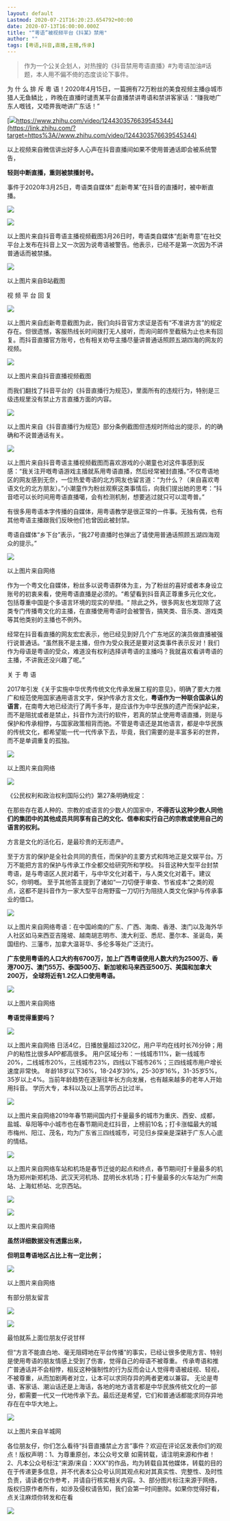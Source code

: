 ```yaml
---
layout: default
Lastmod: 2020-07-21T16:20:23.654792+00:00
date: 2020-07-13T16:00:00.000Z
title: "“粵语”被视频平台《抖某》禁用"
author: ""
tags: [粤语,抖音,直播,主播,传承]
---
```


> 作为一个公关企划人，对热搜的《抖音禁用粤语直播》#为粵语加油#话题，本人用不偏不倚的态度谈论下事件。

为 什 么 排 斥 粵 语！2020年4月15日，一篇拥有72万粉丝的美食视频主播@城市猎人无鱼鳞比 ，昨晚在直播时谴责某平台直播禁讲粤语和禁讲客家话：“赚我哋广东人嘅钱，又唔畀我哋讲广东话！”

[![](https://images.weserv.nl/?url=https%3A//pic3.zhimg.com/v2-b643f8d1d6dff249f786fe058bf5ccf8.jpg)https://www.zhihu.com/video/1244303576639545344](https://link.zhihu.com/?target=https%3A//www.zhihu.com/video/1244303576639545344)

以上视频来自微信讲出好多人心声在抖音直播间如果不使用普通话即会被系统警告，

**轻则中断直播，重则被禁播封号。**

事件于2020年3月25日，粤语类自媒体“ 彪新粤某”在抖音的直播时，被中断直播。

![](https://images.weserv.nl/?url=https%3A//pic2.zhimg.com/v2-711efa68fcc56c4712ea77f24da7d31c_b.jpg)

![](https://images.weserv.nl/?url=https%3A//picb.zhimg.com/v2-9eb4e0c2a066ae71e5968585715f7b4c_b.jpg)

以上图片来自抖音粤语主播视频截图3月26日时，粤语类自媒体“彪新粤意”在社交平台上发布在抖音上又一次因为说粤语被警告。他表示，已经不是第一次因为不讲普通话而被禁播。

![](https://images.weserv.nl/?url=https%3A//pic4.zhimg.com/v2-b2a42825772dfd2f884c63bcd4028cc4_b.jpg)

以上图片来自B站截图

视 频 平 台 回 复

![](https://images.weserv.nl/?url=https%3A//picb.zhimg.com/v2-9c50af8dc799883d9f1e591674d7fa9d_b.jpg)

以上图片来自彪新粤意截图为此，我们向抖音官方求证是否有“不准讲方言”的规定存在。但很遗憾，客服热线长时间拨打无人接听，而询问邮件至截稿为止也未有回复。而抖音直播官方账号，也有相关劝导主播尽量讲普通话照顾五湖四海的网友的视频。

![](https://images.weserv.nl/?url=https%3A//pic2.zhimg.com/v2-743e63c7fd9c6341bc0ff9e5a1f13d09_b.jpg)

以上图片来自抖音直播视频截图

而我们翻找了抖音平台的《抖音直播行为规范》，里面所有的违规行为，特别是三级违规里没有禁止方言直播方面的内容。

![](https://images.weserv.nl/?url=https%3A//pic3.zhimg.com/v2-828317fea00f56b1d7442f936a1037c5_b.jpg)

以上图片来自《抖音直播行为规范》部分条例截图但违规时所给出的提示，的的确确和不说普通话有关。

![](https://images.weserv.nl/?url=https%3A//picb.zhimg.com/v2-7bd84d970ac8998de281df8fa661bf43_b.jpg)

以上图片来自抖音粤语主播视频截图而喜欢游戏的小潮童也对这件事感到反感：“我关注开嘅粤语游戏主播就系用粤语直播，然后经常被封直播。”不仅粤语地区的网友感到无奈，一位热爱粤语的北方网友也留言道：“为什么？（来自喜欢粤语文化的北方朋友）。”小潮童作为粉丝观察这类事情后，向我们提出她的思考：“抖音唔可以长时间用粤语直播噶，会有检测机制，想要逃过就只可以混粤普。”

有很多用粤语本字传播的自媒体，用粤语教学是很正常的一件事。无独有偶，也有其他粤语主播跟我们反映他们也曾因此被封禁。

粤语自媒体“乡下台”表示，“我27号直播时也弹出了请使用普通话照顾五湖四海观众的提示。”

![](https://images.weserv.nl/?url=https%3A//pic1.zhimg.com/v2-c8ee5d4c8b142bde40b65922c3da749a_b.jpg)

以上图片来自网络

作为一个粤文化自媒体，粉丝多以说粤语群体为主，为了粉丝的喜好或者本身设立账号的初衷来看，使用粤语直播是必须的。“希望看到抖音真正尊重多元化文化，包括尊重中国是个多语言环境的现实的举措。“ 除此之外，很多网友也发现除了这类专门传播粤文化的主播，在直播使用粤语时会被警告，搞笑类、音乐类、游戏类等其他类别的主播也不例外。

经常在抖音看直播的网友宏宏表示，他已经见到好几个广东地区的演员做直播被强行说普通话。“虽然我不是主播，但作为受众我还是要对这类事件表示反对！我们作为母语是粤语的受众，难道没有权利选择讲粤语的主播吗？我就喜欢看讲粤语的主播，不讲我还没兴趣了呢。”

关 于 粤 语

2017年引发《关于实施中华优秀传统文化传承发展工程的意见》，明确了要大力推广和规范使用国家通用语言文字，保护传承方言文化，**粤语作为一种联合国承认的语言**，在南粤大地已经流行了两千多年，是应该作为中华民族的遗产而保护起来，而不是阻扰或者是禁止，抖音作为流行的软件，若真的禁止使用粤语直播，则是与保护和传承相悖，与国家政策相背而驰。不管是粤语还是其他语言，都是中华民族的传统文化，都希望能一代一代传承下去，毕竟，我们需要的是丰富多彩的世界，而不是单调重复的孤独。

![](https://images.weserv.nl/?url=https%3A//pic2.zhimg.com/v2-9daebfad6daaf421a9c626033c2a3d69_b.jpg)

以上图片来自网络

![](https://images.weserv.nl/?url=https%3A//pic3.zhimg.com/v2-8a2a810dbc0501997e827f0f35bc1568_b.jpg)

《公民权利和政治权利国际公约》第27条明确规定：

在那些存在着人种的、宗教的或语言的少数人的国家中，**不得否认这种少数人同他们的集团中的其他成员共同享有自己的文化、信奉和实行自己的宗教或使用自己的语言的权利。**

方言是文化的活化石，是最珍贵的无形遗产。

至于方言的保护是全社会共同的责任，而保护的主要方式和阵地正是文娱平台。万万不能把方言的保护与传承工作全都交给研究所和学校。 抖音这种大型平台封禁粤语，是与粤语区人民对着干，与中华文化对着干，与人类文化对着干。建议SC，你明嘅。 至于其他答主提到了诸如“一刀切便于审查、节省成本”之类的观点，这都不是抖音作为一家大型平台用野蛮一刀切行为阻挠人类文化保护与传承事业的借口。

![](https://images.weserv.nl/?url=https%3A//pic3.zhimg.com/v2-dee5866ed8f141ae11c2533252bb143d_b.jpg)

以上图片来自网络粤语：在中国岭南的广东、广西、海南、香港、澳门以及海外华人社区如马来西亚吉隆坡、越南胡志明市、澳大利亚、悉尼、墨尔本、圣诞岛，美国纽约、三藩市，加拿大温哥华、多伦多等处广泛流行。

**广东使用粤语的人口大约有6700万，加上广西粤语使用人数大约为2500万、香港700万、澳门55万、泰国500万、新加坡和马来西亚500万、美国和加拿大200万， 全球将近有1.2亿人口使用粤语。**

  

![](https://images.weserv.nl/?url=https%3A//picb.zhimg.com/v2-5fb90ed418c40671ce3edfa55c0be8e2_b.jpg)

以上图片来自网络

**粤语觉得重要吗？**

![](https://images.weserv.nl/?url=https%3A//pic1.zhimg.com/v2-02df0c4b07be4ee9fb6a0103879abf81_b.jpg)

以上图片来自网络 日活4亿，日播放量超过320亿，用户平均在线时长76分钟；用户的粘性比很多APP都高很多。 用户区域分布：一线城市11%，新一线城市20%，二线城市20%，三线城市23%，四线以下城市26%；三四线城市用户增长速度非常快。 年龄18岁以下36%，18-24岁39%，25-30岁16%，31-35岁5%，35岁以上4%。当前年龄趋势在逐渐往年长方向发展，也有越来越多的老年人开始用抖音。 学历大专，本科以及以上高学历占比过半。

![](https://images.weserv.nl/?url=https%3A//pic2.zhimg.com/v2-8edc384225d510e91665bf864b1fe5e8_b.jpg)

以上图片来自网络2019年春节期间国内打卡量最多的城市为重庆、西安、成都，盐城、阜阳等中小城市也在春节期间走红抖音，上榜前10名；打卡涨幅最大的城市梅州、阳江、茂名，均为广东省三四线城市，可见归乡探亲是深耕于广东人心底的情结。

![](https://images.weserv.nl/?url=https%3A//pic1.zhimg.com/v2-50b84c5213c1a38d641f7d3deba6db6e_b.jpg)

以上图片来自网络车站和机场是春节迁徙的起点和终点，春节期间打卡量最多的机场为郑州新郑机场、武汉天河机场、昆明长水机场；打卡量最多的火车站为广州南站、上海虹桥站、北京西站。

![](https://images.weserv.nl/?url=https%3A//pic3.zhimg.com/v2-cbf7d31ae5d37253dcfaa4b84fab7f72_b.jpg)

![](https://images.weserv.nl/?url=https%3A//pic3.zhimg.com/v2-7d1d6926337f3d6e3173fd98bcc28985_b.jpg)

以上图片来自网络

**虽然详细数据没有透露出来，**

**但明显粤语地区占比上有一定比例；**

![](https://images.weserv.nl/?url=https%3A//picb.zhimg.com/v2-8516ac8e988313698efdae8e7b8b5693_b.jpg)

  
以上图片来自网络

有部分朋友留言  

![](https://images.weserv.nl/?url=https%3A//pic1.zhimg.com/v2-c36a85a92b2e5bac01890e77d323133f_b.jpg)

![](https://images.weserv.nl/?url=https%3A//pic3.zhimg.com/v2-b943083b03af00e702c92125197e3cf3_b.jpg)

  
最怕就系上面位朋友仔说甘样

  
但“方言不能直白地、毫无阻碍地在平台传播”的事实，已经让很多使用方言、特别是使用粤语的朋友情感上受到了伤害，觉得自己的母语不被尊重。 传承粤语和推广普通话并不会相悖，相反这种强制性的行为反而会让人觉得粤语被歧视、轻视，不被尊重，从而加剧两者对立，让本可以求同存异的两者更难以兼容。 无论是粤语、客家话、潮汕话还是上海话，各地的地方语言都是中华民族传统文化的一部分，都需要一代又一代地传承下去。最后还是希望，它们和普通话都能求同存异地存在在中华大地上。

![](https://images.weserv.nl/?url=https%3A//pic2.zhimg.com/v2-8192bc85772ac441c2aca8004df768aa_b.jpg)

  
以上图片来自羊城网

各位朋友仔，你们怎么看待“抖音直播禁止方言”事件？欢迎在评论区发表你们的观点！版权声明：1、为尊重原创，本公众号文章 如需转载，请注明来源和作者！2、凡本公众号标注“来源/来自：XXX”的作品，均为转载自其他媒体，转载的目的在于传递更多信息，并不代表本公众号认同其观点和对其真实性、完整性、及时性负责，请读者仅作参考，并请自行核实相关内容。3、部分图片标注来源于网络，版权归原作者所有，如涉及侵权请告知，我们会第一时间删除。如果你觉得好看，点关注麻烦你转发和在看

![](https://images.weserv.nl/?url=https%3A//pic2.zhimg.com/v2-d2cd5a7d3cde9c51377b47eee79417e5_b.gif)

